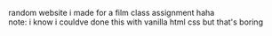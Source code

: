 random website i made for a film class assignment haha <br/>
note: i know i couldve done this with vanilla html css but that's boring
